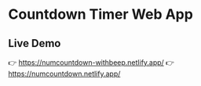 # Countdown Timer Web App

## Live Demo
👉 https://numcountdown-withbeep.netlify.app/
👉 https://numcountdown.netlify.app/

